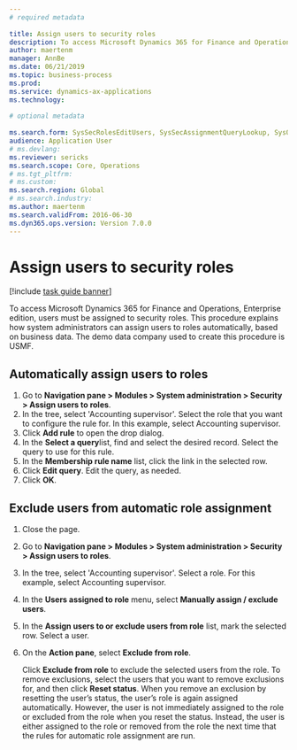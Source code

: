 ```yaml
--- 
# required metadata 
 
title: Assign users to security roles
description: To access Microsoft Dynamics 365 for Finance and Operations, Enterprise edition, users must be assigned to security roles. 
author: maertenm
manager: AnnBe 
ms.date: 06/21/2019
ms.topic: business-process 
ms.prod:  
ms.service: dynamics-ax-applications 
ms.technology:  
 
# optional metadata 
 
ms.search.form: SysSecRolesEditUsers, SysSecAssignmentQueryLookup, SysQueryForm, SysSecRoleExcludeUsers   
audience: Application User 
# ms.devlang:  
ms.reviewer: sericks
ms.search.scope: Core, Operations 
# ms.tgt_pltfrm:  
# ms.custom:  
ms.search.region: Global
# ms.search.industry: 
ms.author: maertenm
ms.search.validFrom: 2016-06-30 
ms.dyn365.ops.version: Version 7.0.0 
---
```

# Assign users to security roles

[!include [task guide banner](../../includes/task-guide-banner.md)]

To access Microsoft Dynamics 365 for Finance and Operations, Enterprise edition, users must be assigned to security roles. This procedure explains how system administrators can assign users to roles automatically, based on business data. The demo data company used to create this procedure is USMF.


## Automatically assign users to roles
1. Go to **Navigation pane > Modules > System administration > Security > Assign users to roles**.
2. In the tree, select 'Accounting supervisor'. Select the role that you want to configure the rule for. In this example, select Accounting supervisor. 
3. Click **Add rule** to open the drop dialog.
4. In the **Select a query**list, find and select the desired record. Select the query to use for this rule.  
5. In the **Membership rule name** list, click the link in the selected row.
6. Click **Edit query**. Edit the query, as needed.  
7. Click **OK**.

## Exclude users from automatic role assignment
1. Close the page.
2. Go to **Navigation pane > Modules > System administration > Security > Assign users to roles**.
3. In the tree, select 'Accounting supervisor'. Select a role. For this example, select Accounting supervisor.  
4. In the **Users assigned to role** menu, select **Manually assign / exclude users**.
5. In the **Assign users to or exclude users from role** list, mark the selected row. Select a user.  
6. On the **Action pane**, select **Exclude from role**.
    
    Click **Exclude from role** to exclude the selected users from the role. To remove exclusions, select the users that you want to remove exclusions for, and then click **Reset status**. When you remove an exclusion by resetting the user’s status, the user’s role is again assigned automatically. However, the user is not immediately assigned to the role or excluded from the role when you reset the status. Instead, the user is either assigned to the role or removed from the role the next time that the rules for automatic role assignment are run.  
